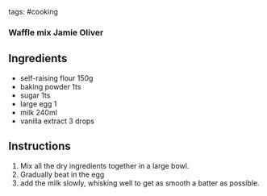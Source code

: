 tags: #cooking

### Waffle mix Jamie Oliver 

## Ingredients
- self-raising flour 150g
- baking powder 1ts
- sugar 1ts
- large egg 1
- milk 240ml
- vanilla extract 3 drops

## Instructions
1) Mix all the dry ingredients together in a large bowl.
2) Gradually beat in the egg
3) add the milk slowly, whisking well to get as smooth a batter as possible.

